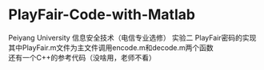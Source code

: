 # PlayFair-Code-with-Matlab
Peiyang University 信息安全技术（电信专业选修） 实验二 PlayFair密码的实现<br/>
其中PlayFair.m文件为主文件调用encode.m和decode.m两个函数<br/>
还有一个C++的参考代码（没啥用，老师不看）
